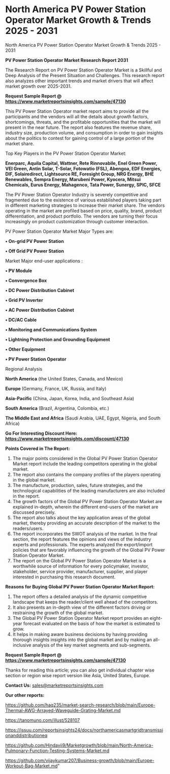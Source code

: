 # North America PV Power Station Operator Market Growth & Trends 2025 - 2031
North America PV Power Station Operator Market Growth & Trends 2025 - 2031

<strong>PV Power Station Operator Market Research Report 2031</strong>

The Research Report on PV Power Station Operator Market is a Skillful and Deep Analysis of the Present Situation and Challenges. This research report also analyzes other important trends and market drivers that will affect market growth over 2025-2031.

<strong>Request Sample Report @ <a href=https://www.marketreportsinsights.com/sample/47130>https://www.marketreportsinsights.com/sample/47130</a></strong>

This PV Power Station Operator market report aims to provide all the participants and the vendors will all the details about growth factors, shortcomings, threats, and the profitable opportunities that the market will present in the near future. The report also features the revenue share, industry size, production volume, and consumption in order to gain insights about the politics to contest for gaining control of a large portion of the market share.

Top Key Players in the PV Power Station Operator Market:

<strong>Enerparc, Aquila Capital, Wattner, Rete Rinnovabile, Enel Green Power, VEI Green, Antin Solar, T-Solar, Fotowatio (FSL), Abengoa, EDF Energies, DIF, Solairedirect, Lightsource RE, Foresight Group, NRG Energy, BHE Renewables, Sempra Energy, Marubeni Power, Kyocera, Mitsui Chemicals, Eurus Energy, Mahagenco, Tata Power, Sunergy, SPIC, SFCE</strong>

The PV Power Station Operator Industry is severely competitive and fragmented due to the existence of various established players taking part in different marketing strategies to increase their market share. The vendors operating in the market are profiled based on price, quality, brand, product differentiation, and product portfolio. The vendors are turning their focus increasingly on product customization through customer interaction.

PV Power Station Operator Market Major Types are:

<strong>•  On-grid PV Power Station

•  Off Grid PV Power Station</strong>

Market Major end-user applications :

<strong>•  PV Module

•  Convergence Box

•  DC Power Distribution Cabinet

•  Grid PV Inverter

•  AC Power Distribution Cabinet

•  DC/AC Cable

•  Monitoring and Communications System

•  Lightning Protection and Grounding Equipment

•  Other Equipment

•  PV Power Station Operator</strong>

Regional Analysis

</u><strong><b>North America</b></strong> (the United States, Canada, and Mexico)

<strong><b>Europe </b></strong>(Germany, France, UK, Russia, and Italy)

<strong><b>Asia-Pacific</b></strong> (China, Japan, Korea, India, and Southeast Asia)

<strong><b>South America</b></strong> (Brazil, Argentina, Colombia, etc.)

<strong><b>The Middle East and Africa</b></strong> (Saudi Arabia, UAE, Egypt, Nigeria, and South Africa)

<strong>Go For Interesting Discount Here: <a href=https://www.marketreportsinsights.com/discount/47130>https://www.marketreportsinsights.com/discount/47130</a></strong>

<strong>Points Covered in The Report:</strong>
<ol>
  <li>The major points considered in the Global PV Power Station Operator Market report include the leading competitors operating in the global market.</li>
  <li>The report also contains the company profiles of the players operating in the global market.</li>
  <li>The manufacture, production, sales, future strategies, and the technological capabilities of the leading manufacturers are also included in the report.</li>
  <li>The growth factors of the Global PV Power Station Operator Market are explained in-depth, wherein the different end-users of the market are discussed precisely.</li>
  <li>The report also talks about the key application areas of the global market, thereby providing an accurate description of the market to the readers/users.</li>
  <li>The report incorporates the SWOT analysis of the market. In the final section, the report features the opinions and views of the industry experts and professionals. The experts analyzed the export/import policies that are favorably influencing the growth of the Global PV Power Station Operator Market.</li>
  <li>The report on the Global PV Power Station Operator Market is a worthwhile source of information for every policymaker, investor, stakeholder, service provider, manufacturer, supplier, and player interested in purchasing this research document.</li>
</ol>
<strong>Reasons for Buying Global PV Power Station Operator Market Report:</strong>

<ol>
  <li>The report offers a detailed analysis of the dynamic competitive landscape that keeps the reader/client well ahead of the competitors.</li>
  <li>It also presents an in-depth view of the different factors driving or restraining the growth of the global market.</li>
  <li>The Global PV Power Station Operator Market report provides an eight-year forecast evaluated on the basis of how the market is estimated to grow.</li>
  <li>It helps in making aware business decisions by having providing thorough insights insights into the global market and by making an all-inclusive analysis of the key market segments and sub-segments.</li>
</ol>
<strong>Request Sample Report @ <a href=https://www.marketreportsinsights.com/sample/47130>https://www.marketreportsinsights.com/sample/47130</a></strong>


Thanks for reading this article; you can also get individual chapter wise section or region wise report version like Asia, United States, Europe.

<strong>Contact Us:</strong>
sales@marketreportsinsights.com

<strong>Our other reports:</strong>

<a href=https://github.com/haq235/market-search-research/blob/main/Europe-Thermal-AWG-Arrayed-Waveguide-Grating-Market.md>https://github.com/haq235/market-search-research/blob/main/Europe-Thermal-AWG-Arrayed-Waveguide-Grating-Market.md</a>

<a href=https://tanomuno.com/illust/528107>https://tanomuno.com/illust/528107</a>

<a href=https://issuu.com/reportsinsights24/docs/northamericasmartgridtransmissionanddistributioneq>https://issuu.com/reportsinsights24/docs/northamericasmartgridtransmissionanddistributioneq</a>

<a href=https://github.com/Hindavii9/Marketgrowth/blob/main/North-America-Pulmonary-Function-Testing-Systems-Market.md>https://github.com/Hindavii9/Marketgrowth/blob/main/North-America-Pulmonary-Function-Testing-Systems-Market.md</a>

<a href=https://github.com/vijaykumar207/Business-growth/blob/main/Europe-Workout-Bag-Market.md>https://github.com/vijaykumar207/Business-growth/blob/main/Europe-Workout-Bag-Market.md</a>"
